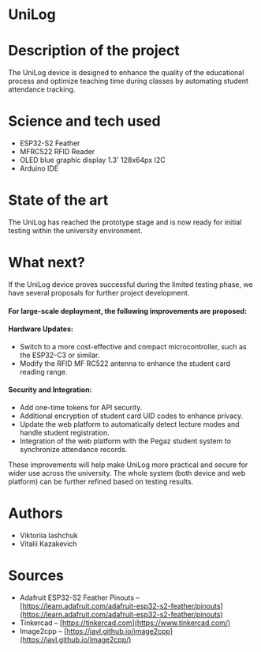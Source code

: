 # UniLog

# Description of the project 
The UniLog device is designed to enhance the quality of the educational process and optimize teaching time during classes by automating student attendance tracking.

# Science and tech used 
- ESP32-S2 Feather
- MFRC522 RFID Reader
- OLED blue graphic display 1.3' 128x64px I2C
- Arduino IDE

# State of the art 
The UniLog has reached the prototype stage and is now ready for initial testing within the university environment.

# What next?
If the UniLog device proves successful during the limited testing phase, we have several proposals for further project development.

#### For large-scale deployment, the following improvements are proposed:

#### Hardware Updates:
- Switch to a more cost-effective and compact microcontroller, such as the ESP32-C3 or similar.
- Modify the RFID MF RC522 antenna to enhance the student card reading range.

#### Security and Integration:
- Add one-time tokens for API security.
- Additional encryption of student card UID codes to enhance privacy.
- Update the web platform to automatically detect lecture modes and handle student registration.
- Integration of the web platform with the Pegaz student system to synchronize attendance records.

These improvements will help make UniLog more practical and secure for wider use across the university. The whole system (both device and web platform) can be further refined based on testing results.

# Authors 
- Viktoriia Iashchuk
- Vitalii Kazakevich

# Sources 
- Adafruit ESP32-S2 Feather Pinouts – [https://learn.adafruit.com/adafruit-esp32-s2-feather/pinouts](https://learn.adafruit.com/adafruit-esp32-s2-feather/pinouts)
- Tinkercad – [https://tinkercad.com](https://www.tinkercad.com/)
- Image2cpp – [https://javl.github.io/image2cpp](https://javl.github.io/image2cpp/)
